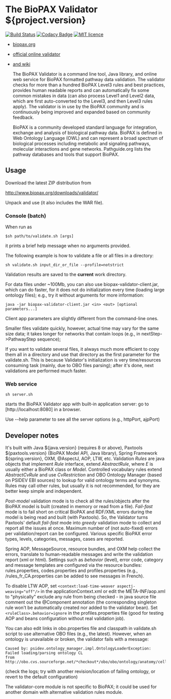 # The BioPAX Validator ${project.version}

[![Build Status](https://travis-ci.org/BioPAX/validator.svg?branch=master)](https://travis-ci.org/BioPAX/validator) 
[![Codacy Badge](https://api.codacy.com/project/badge/Grade/744577f72ed14794bf970c8e8dd3f57b)](https://www.codacy.com/app/IgorRodchenkov/validator?utm_source=github.com&amp;utm_medium=referral&amp;utm_content=BioPAX/validator&amp;utm_campaign=Badge_Grade)
[![MIT licence](https://img.shields.io/badge/License-MIT-blue.svg)](https://opensource.org/licenses/MIT)

- [biopax.org](http://www.biopax.org)
- [official online validator](http://www.biopax.org/validator/)
- [and wiki](https://github.com/BioPAX/validator/wiki)

  The BioPAX Validator is a command line tool, Java library, and online
web service for BioPAX formatted pathway data validation. The validator
checks for more than a hundred BioPAX Level3 rules and best practices, 
provides human readable reports and can automatically fix some common 
mistakes in data (can also process Level1 and Level2 data, which are 
first auto-converted to the Level3, and then Level3 rules apply). 
The validator is in use by the BioPAX community and is continuously being
improved and expanded based on community feedback.

  BioPAX is a community developed standard language for integration, 
exchange and analysis of biological pathway data. BioPAX is defined 
in Web Ontology Language (OWL) and can represent a broad spectrum 
of biological processes including metabolic and signaling pathways, 
molecular interactions and gene networks. Pathguide.org lists the 
pathway databases and tools that support BioPAX.

## Usage

Download the latest ZIP distribution from 

http://www.biopax.org/downloads/validator/

Unpack and use (it also includes the WAR file). 

### Console (batch)

When run as

```$sh path/to/validate.sh [args]```

it prints a brief help message when no arguments provided. 

The following example is how to validate a file or all files in a directory: 

```sh validate.sh input_dir_or_file --profile=notstrict```

Validation results are saved to the **current** work directory.

For data files under ~100Mb, you can also use biopax-validator-client.jar, 
which can do faster, for it does not do initialization every time 
(loading large ontology files); e.g., try it without arguments for more information:

```java -jar biopax-validator-client.jar <in> <out> [optional parameters...]```

Client app parameters are slightly different from the command-line ones.

Smaller files validate quickly, however, actual time may vary for the same size data; 
it takes longer for networks that contain loops (e.g., in nextStep->PathwayStep sequence);

If you want to validate several files, it always much more efficient 
to copy them all in a directory and use that directory as the first 
parameter for the validate.sh. This is because Validator's initialization
is very time/resources consuming task (mainly, due to OBO files parsing); 
after it's done, next validations are performed much faster.

### Web service

```sh server.sh```

starts the BioPAX Validator app with built-in application server: 
go to [http://localhost:8080] in a browser.

Use --help parameter to see all the server options (e.g., httpPort, ajpPort)

## Developer notes

It's built with Java ${java.version} (requires 8 or above), Paxtools ${paxtools.version} (BioPAX Model API, Java library), 
Spring Framework ${spring.version}, OXM, @AspectJ, AOP, LTW, etc. Validation _Rules_ are java 
objects that implement _Rule<E>_ interface, extend _AbstractRule<E>_, where _E_
is usually either a BioPAX class or _Model_. Controlled vocabulary rules 
extend _AbstractCvRule_ and use _CvRestriction_ and OBO Ontology Manager 
(based on PSIDEV EBI sources) to lookup for valid ontology terms and synonyms.
Rules may call other rules, but usually it is not recommended, for they are 
better keep simple and independent. 

_Post-model_ validation mode is to check 
all the rules/objects after the BioPAX model is built (created in memory or 
read from a file). _Fail-fast_ mode is to fail short on critical BioPAX and 
RDF/XML errors during the model is being read and built (with Paxtools). So, 
the Validator turns Paxtools' default _fail-fast_ mode into _greedy_ validation 
mode to collect and report all the issues at once. Maximum number of (not 
auto-fixed) errors per validation/report can be configured. Various specific 
BioPAX error types, levels, categories, messages, cases are reported. 

Spring AOP, MessageSource, resource bundles, and OXM help collect the errors, 
translate to human-readable messages and write the validation report (xml or html).
Settings such as _behavior_ (level), error code, category and message templates
are configured via the resource bundles: rules.properties, codes.properties and 
profiles.properties (e.g., /rules_fr_CA.properties can be added to see messages 
in French). 

To disable LTW AOP, set ```<context:load-time-weaver aspectj-weaving="off"/>```
in the applicationContext.xml or edit the META-INF/aop.xml to "physically" 
exclude any rule from being checked - in java source file comment out the 
@Component annotation (the corresponding singleton rule won't be automatically 
created nor added to the validator bean). Set ```<ruleClass>.behavior=ignore``` 
in the profiles.properties file (good for testing AOP and beans configuration 
without real validation job).

You can also edit links in obo.properties file and classpath in validate.sh 
script to use alternative OBO files (e.g., the latest). However, when an ontology
is unavailable or broken, the validator fails with a message: 
```text
Caused by: psidev.ontology_manager.impl.OntologyLoaderException: Failed loading/parsing ontology CL 
from http://obo.cvs.sourceforge.net/*checkout*/obo/obo/ontology/anatomy/cell_type/cell.obo
```
(check the logs; try with another revision/location of failing ontology,
or revert to the default configuration)

The validator-core module is not specific to BioPAX; 
it could be used for another domain with alternative validation rules module.
